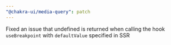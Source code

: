 ```yaml
---
"@chakra-ui/media-query": patch
---
```


Fixed an issue that undefined is returned when calling the hook `useBreakpoint`
with `defaultValue` specified in SSR
